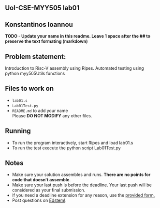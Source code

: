 
## UoI-CSE-MYY505 lab01

## Konstantinos Ioannou

**TODO - Update your name in this readme. Leave 1 space after the ## to preserve the text formating (markdown)**



## Problem statement:
Introduction to Risc-V assembly using Ripes.
Automated testing using python myy505Utils functions
 
## Files to work on
* `lab01.s` 
* `Lab01Test.py` 
* `README.md` to add your name<br/>
Please **DO NOT MODIFY** any other files. 
      
## Running 
* To run the program interactively, start Ripes and load lab01.s
* To run the test execute the python script Lab01Test.py


## Notes
* Make sure your solution assembles and runs. **There are no points for code that doesn't assemble**.
* Make sure your last push is before the deadline. Your last push will be considered as your final submission.
* If you need a deadline extension for any reason, use the [provided form.](https://forms.gle/zH4BnL5TvYBdvMYK9)
* Post questions on [Edstem!](https://edstem.org/us/courses/28701/discussion/).
